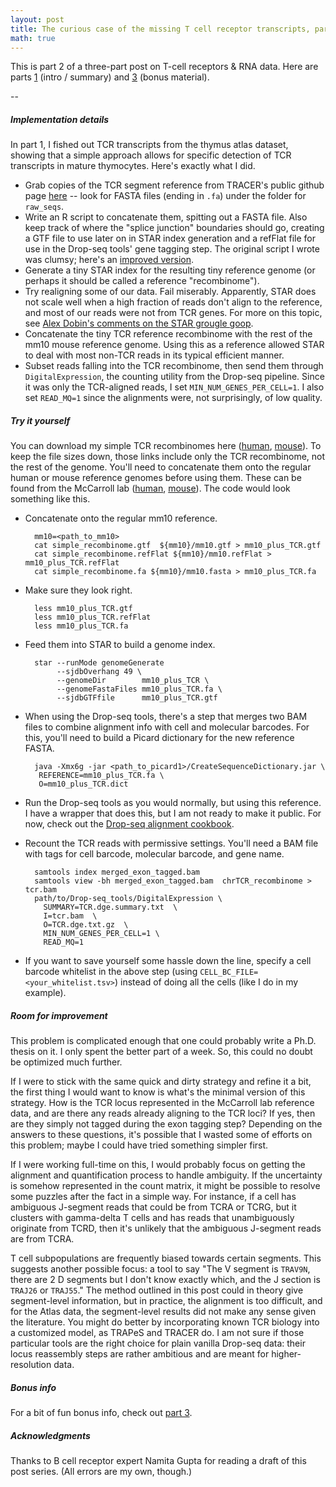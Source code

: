 ```yaml
---
layout: post
title: The curious case of the missing T cell receptor transcripts, part 2
math: true
---
```



This is part 2 of a three-part post on T-cell receptors & RNA data. Here are parts [1](https://ekernf01.github.io/TCR-part-1) (intro / summary) and [3](https://ekernf01.github.io/TCR-part-3) (bonus material).

--

##### Implementation details

In part 1, I fished out TCR transcripts from the thymus atlas dataset, showing that a simple approach allows for specific detection of TCR transcripts in mature thymocytes. Here's exactly what I did.

- Grab copies of the TCR segment reference from TRACER's public github page [here](https://github.com/Teichlab/tracer/tree/master/resources) -- look for FASTA files (ending in `.fa`) under the folder for `raw_seqs`. 
- Write an R script to concatenate them, spitting out a FASTA file. Also keep track of where the "splice junction" boundaries should go, creating a GTF file to use later on in STAR index generation and a refFlat file for use in the Drop-seq tools' gene tagging step. The original script I wrote was clumsy; here's an [improved version](/files/make_human_recombinome.R).
- Generate a tiny STAR index for the resulting tiny reference genome (or perhaps it should be called a reference "recombinome"). 
-  Try realigning some of our data. Fail miserably. Apparently, STAR does not scale well when a high fraction of reads don't align to the reference, and most of our reads were not from TCR genes. For more on this topic, see [Alex Dobin's comments on the STAR grougle goop](https://groups.google.com/forum/#!msg/rna-star/hJL_DUtliCY/G1IOpvgx3H4J).
- Concatenate the tiny TCR reference recombinome with the rest of the mm10 mouse reference genome. Using this as a reference allowed STAR to deal with most non-TCR reads in its typical efficient manner.
- Subset reads falling into the TCR recombinome, then send them through `DigitalExpression`, the counting utility from the Drop-seq pipeline. Since it was only the TCR-aligned reads, I set `MIN_NUM_GENES_PER_CELL=1`.  I also set `READ_MQ=1` since the alignments were, not surprisingly, of low quality.

##### Try it yourself

You can download my simple TCR recombinomes here ([human](/files/human.zip), [mouse](/files/mouse.zip)). To keep the file sizes down, those links include only the TCR recombinome, not the rest of the genome. You'll need to concatenate them onto the regular human or mouse reference genomes before using them. These can be found from the McCarroll lab ([human](http://www.ncbi.nlm.nih.gov/geo/query/acc.cgi?acc=GSM1629193), [mouse](ftp://ftp.ncbi.nlm.nih.gov/geo/series/GSE63nnn/GSE63472/suppl/GSE63472_mm10_reference_metadata.tar.gz)). The code would look something like this.

- Concatenate onto the regular mm10 reference.

        mm10=<path_to_mm10>
        cat simple_recombinome.gtf  ${mm10}/mm10.gtf > mm10_plus_TCR.gtf
        cat simple_recombinome.refFlat ${mm10}/mm10.refFlat > mm10_plus_TCR.refFlat
        cat simple_recombinome.fa ${mm10}/mm10.fasta > mm10_plus_TCR.fa
    
- Make sure they look right.

        less mm10_plus_TCR.gtf
        less mm10_plus_TCR.refFlat
        less mm10_plus_TCR.fa
   
- Feed them into STAR to build a genome index.
 
        star --runMode genomeGenerate 
             --sjdbOverhang 49 \
             --genomeDir        mm10_plus_TCR \
             --genomeFastaFiles mm10_plus_TCR.fa \
             --sjdbGTFfile      mm10_plus_TCR.gtf 
             
- When using the Drop-seq tools, there's a step that merges two BAM files to combine alignment info with cell and molecular barcodes. For this, you'll need to build a Picard dictionary for the new reference FASTA.

        java -Xmx6g -jar <path_to_picard1>/CreateSequenceDictionary.jar \
         REFERENCE=mm10_plus_TCR.fa \
         O=mm10_plus_TCR.dict
   
- Run the Drop-seq tools as you would normally, but using this reference. I have a wrapper that does this, but I am not ready to make it public. For now, check out the [Drop-seq alignment cookbook](http://mccarrolllab.org/wp-content/uploads/2016/03/Drop-seqAlignmentCookbookv1.2Jan2016.pdf).
     
- Recount the TCR reads with permissive settings. You'll need a BAM file with tags for cell barcode, molecular barcode, and gene name.

        samtools index merged_exon_tagged.bam
        samtools view -bh merged_exon_tagged.bam  chrTCR_recombinome >  tcr.bam
        path/to/Drop-seq_tools/DigitalExpression \
          SUMMARY=TCR.dge.summary.txt  \
          I=tcr.bam  \
          O=TCR.dge.txt.gz  \
          MIN_NUM_GENES_PER_CELL=1 \
          READ_MQ=1 

-  If you want to save yourself some hassle down the line, specify a cell barcode whitelist in the above step (using `CELL_BC_FILE=<your_whitelist.tsv>`) instead of doing all the cells (like I do in my example).

    
##### Room for improvement

This problem is complicated enough that one could probably write a Ph.D. thesis on it. I only spent the better part of a week. So, this could no doubt be optimized much further. 

If I were to stick with the same quick and dirty strategy and refine it a bit, the first thing I would want to know is what's the minimal version of this strategy. How is the TCR locus represented in the McCarroll lab reference data, and are there any reads already aligning to the TCR loci? If yes, then are they simply not tagged during the exon tagging step? Depending on the answers to these questions, it's possible that I wasted some of efforts on this problem; maybe I could have tried something simpler first.

If I were working full-time on this, I would probably focus on getting the alignment and quantification process to handle ambiguity. If the uncertainty is somehow represented in the count matrix, it might be possible to resolve some puzzles after the fact in a simple way. For instance, if a cell has ambiguous J-segment reads that could be from TCRA or TCRG, but it clusters with gamma-delta T cells and has reads that unambiguously originate from TCRD, then it's unlikely that the ambiguous J-segment reads are from TCRA. 

T cell subpopulations are frequently biased towards certain segments. This suggests another possible focus: a tool to say "The V segment is `TRAV9N`, there are 2 D segments but I don't know exactly which, and the J section is `TRAJ26` or `TRAJ55`." The method outlined in this post could in theory give segment-level information, but in practice, the alignment is too difficult, and for the Atlas data, the segment-level results did not make any sense given the literature. You might do better by incorporating known TCR biology into a customized model, as TRAPeS and TRACER do. I am not sure if those particular tools are the right choice for plain vanilla Drop-seq data: their locus reassembly steps are rather ambitious and are meant for higher-resolution data. 

##### Bonus info

For a bit of fun bonus info, check out [part 3](https://ekernf01.github.io/TCR-part-3).

##### Acknowledgments

Thanks to B cell receptor expert Namita Gupta for reading a draft of this post series. (All errors are my own, though.)
